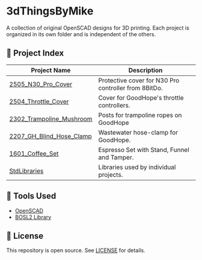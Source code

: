 # 3dThingsByMike

A collection of original OpenSCAD designs for 3D printing. Each project is organized in its own folder and is independent of the others.

## 📁 Project Index

|Project Name      |Description                                      |
|-------------------|--------------------------------------------------|
[2505_N30_Pro_Cover](./2505_N30_Pro_Cover/)		|Protective cover for N30 Pro controller from 8BitDo.	| 
[2504_Throttle_Cover](./2504_Throttle_Cover/) 	|Cover for GoodHope's throttle controllers.|
[2302_Trampoline_Mushroom](./2302_Trampoline_Mushroom/)	|Posts for trampoline ropes on GoodHope|
[2207_GH_Blind_Hose_Clamp](./2207_GH_Blind_Hose_Clamp/)	|Wastewater hose-clamp for GoodHope.|
[1601_Coffee_Set](./1601_Coffee_Set/)		|Espresso Set with Stand, Funnel and Tamper.|
[StdLibraries]('/StdLibraries')					|Libraries used by individual projects.					|

## 🔧 Tools Used

- [OpenSCAD](https://openscad.org/)
- [BOSL2 Library](https://github.com/BelfrySCAD/BOSL2)

## 📜 License

This repository is open source. See [LICENSE](./LICENSE) for details.
